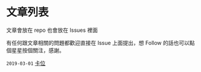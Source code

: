 # 文章列表

文章會放在 repo 也會放在 Issues 裡面

有任何跟文章相關的問題都歡迎直接在 Issue 上面提出，想 Follow 的話也可以點個星星按個關注，感謝。

`2019-03-01`  [卡位](https://github.com/aszx87410/blog/issues/39) 

